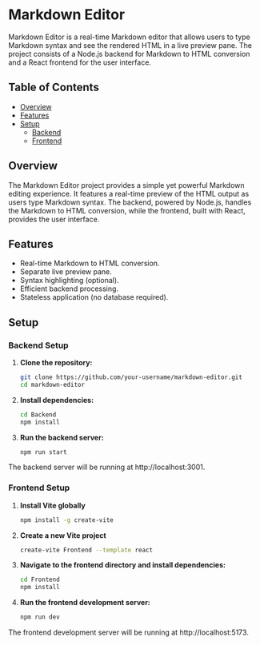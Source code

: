 # Markdown Editor

Markdown Editor is a real-time Markdown editor that allows users to type Markdown syntax and see the rendered HTML in a live preview pane. The project consists of a Node.js backend for Markdown to HTML conversion and a React frontend for the user interface.

## Table of Contents
- [Overview](#overview)
- [Features](#features)
- [Setup](#setup)
  - [Backend](#backend-setup)
  - [Frontend](#frontend-setup)

## Overview

The Markdown Editor project provides a simple yet powerful Markdown editing experience. It features a real-time preview of the HTML output as users type Markdown syntax. The backend, powered by Node.js, handles the Markdown to HTML conversion, while the frontend, built with React, provides the user interface.

## Features

- Real-time Markdown to HTML conversion.
- Separate live preview pane.
- Syntax highlighting (optional).
- Efficient backend processing.
- Stateless application (no database required).

## Setup

### Backend Setup

1. **Clone the repository:**
   ```bash
   git clone https://github.com/your-username/markdown-editor.git
   cd markdown-editor

2. **Install dependencies:**
   ```bash
   cd Backend
   npm install

3. **Run the backend server:**
   ```bash
   npm run start

The backend server will be running at http://localhost:3001.

### Frontend Setup

1. **Install Vite globally**
   ```bash
   npm install -g create-vite

2. **Create a new Vite project**
   ```bash
   create-vite Frontend --template react

3. **Navigate to the frontend directory and install dependencies:**
   ```bash
   cd Frontend
   npm install

4. **Run the frontend development server:**
   ```bash
   npm run dev

The frontend development server will be running at http://localhost:5173.
